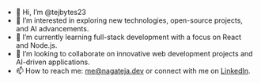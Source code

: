 - 👋 Hi, I’m @tejbytes23
- 👀 I’m interested in exploring new technologies, open-source projects, and AI advancements.
- 🌱 I’m currently learning full-stack development with a focus on React and Node.js.
- 💞️ I’m looking to collaborate on innovative web development projects and AI-driven applications.
- 📫 How to reach me: [me@nagateja.dev](mailto:me@nagateja.dev) or connect with me on [LinkedIn](https://www.linkedin.com/in/naga-teja-challa-670794230/).



